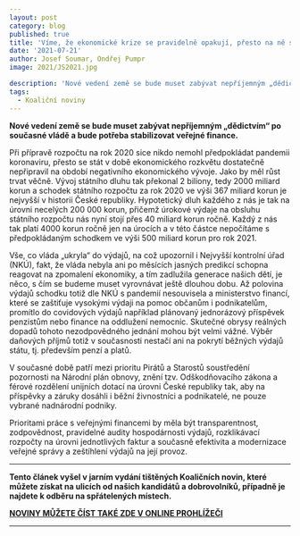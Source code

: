 ```yaml
---
layout: post
category: blog
published: true
title: 'Víme, že ekonomické krize se pravidelně opakují, přesto na ně stát není připraven'
date: '2021-07-21'
author: Josef Soumar, Ondřej Pumpr
image: 2021/JS2021.jpg

description: 'Nové vedení země se bude muset zabývat nepříjemným „dědictvím“ po současné vládě a bude potřeba stabilizovat veřejné finance.'
tags:
  - Koaliční noviny
---
```

**Nové vedení země se bude muset zabývat nepříjemným „dědictvím“ po současné vládě a bude potřeba stabilizovat veřejné finance.** 

Při přípravě rozpočtu na rok 2020 sice nikdo nemohl předpokládat pandemii koronaviru, přesto se stát v době ekonomického
rozkvětu dostatečně nepřipravil na období negativního ekonomického vývoje. Jako by měl růst trvat věčně. Vývoj
státního dluhu tak překonal 2 biliony, tedy 2000 miliard korun a schodek státního
rozpočtu za rok 2020 ve výši 367 miliard korun je nejvyšší v historii České republiky.
Hypotetický dluh každého z nás je tak na úrovni necelých 200 000 korun, přičemž
úrokové výdaje na obsluhu státního rozpočtu nás nyní stojí přes 40 miliard
korun ročně. Každý z nás tak platí 4000 korun ročně jen na úrocích a v této částce
nepočítáme s předpokládaným schodkem ve výši 500 miliard korun pro rok 2021.

Vše, co vláda „ukryla“ do výdajů, na což upozornil i Nejvyšší kontrolní úřad (NKÚ),
fakt, že vláda nebyla ani po měsících jasných predikcí schopna reagovat na
zpomalení ekonomiky, a tím zadlužila generace našich dětí, je něco, s čím se
budeme muset vyrovnávat ještě dlouhou dobu. Až polovina výdajů schodku totiž dle NKÚ s pandemií nesouvisela a ministerstvo financí, které se zaštiťuje
vysokými výdaji na pomoc občanům i podnikatelům, promítlo do covidových výdajů například plánovaný jednorázový příspěvek penzistům nebo finance na
oddlužení nemocnic. Skutečné obrysy reálných dopadů tohoto nezodpovědného jednání mohou být velmi vážné. Výběr daňových
příjmů totiž v současnosti nestačí ani na pokrytí běžných výdajů státu, tj.
především penzí a platů.

V současné době patří mezi prioritu Pirátů a Starostů soustředění pozornosti
na Národní plán obnovy, znění tzv. Odškodňovacího zákona a férové rozdělení unijních dotací na úrovni České republiky
tak, aby na příspěvky a záruky dosáhli i běžní živnostníci a podnikatelé, ne pouze
vybrané nadnárodní podniky.

Prioritami práce s veřejnými financemi by měla být transparentnost, zodpovědnost,
pravidelné audity hospodárnosti výdajů, rozklikávací rozpočty na úrovni jednotlivých faktur a současně efektivita a modernizace veřejné správy a zeštíhlení
výdajů na její provoz.

---

**Tento článek vyšel v jarním vydání tištěných Koaličních novin, které můžete získat na ulicích od našich kandidátů a dobrovolníků, případně je najdete k odběru na spřátelených místech.**

**[NOVINY MŮŽETE ČÍST TAKÉ ZDE V ONLINE PROHLÍŽEČI](https://jihocesky.pirati.cz/piratske-listy/2021-jck-pas-listy/#plisty/page1)**

---

